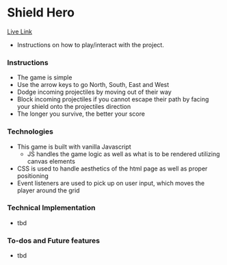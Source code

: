 # Shield Hero
[Live Link](https://jmcbgaston.github.io/fireball_hero/)

- Instructions on how to play/interact with the project.
### Instructions
- The game is simple
- Use the arrow keys to go North, South, East and West
- Dodge incoming projectiles by moving out of their way
- Block incoming projectiles if you cannot escape their path by facing your shield onto the projectiles direction
- The longer you survive, the better your score

### Technologies
- This game is built with vanilla Javascript
   - JS handles the game logic as well as what is to be rendered utilizing canvas elements
- CSS is used to handle aesthetics of the html page as well as proper positioning
- Event listeners are used to pick up on user input, which moves the player around the grid

### Technical Implementation
- tbd

### To-dos and Future features
- tbd
